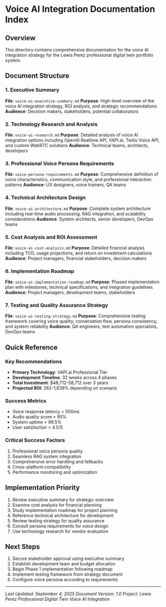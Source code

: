 # Voice AI Integration Documentation Index

## Overview
This directory contains comprehensive documentation for the voice AI integration strategy for the Lewis Perez professional digital twin portfolio system.

## Document Structure

### 1. Executive Summary
**File**: `voice-ai-executive-summary.md`
**Purpose**: High-level overview of the voice AI integration strategy, ROI analysis, and strategic recommendations
**Audience**: Decision makers, stakeholders, potential collaborators

### 2. Technology Research and Analysis
**File**: `voice-ai-research.md`
**Purpose**: Detailed analysis of voice AI integration options including OpenAI Realtime API, VAPI.ai, Twilio Voice API, and custom WebRTC solutions
**Audience**: Technical teams, architects, developers

### 3. Professional Voice Persona Requirements
**File**: `voice-persona-requirements.md`
**Purpose**: Comprehensive definition of voice characteristics, communication style, and professional interaction patterns
**Audience**: UX designers, voice trainers, QA teams

### 4. Technical Architecture Design
**File**: `voice-ai-architecture.md`
**Purpose**: Complete system architecture including real-time audio processing, RAG integration, and scalability considerations
**Audience**: System architects, senior developers, DevOps teams

### 5. Cost Analysis and ROI Assessment
**File**: `voice-ai-cost-analysis.md`
**Purpose**: Detailed financial analysis including TCO, usage projections, and return on investment calculations
**Audience**: Project managers, financial stakeholders, decision makers

### 6. Implementation Roadmap
**File**: `voice-ai-implementation-roadmap.md`
**Purpose**: Phased implementation plan with milestones, technical specifications, and integration guidelines
**Audience**: Project managers, development teams, stakeholders

### 7. Testing and Quality Assurance Strategy
**File**: `voice-ai-testing-strategy.md`
**Purpose**: Comprehensive testing framework covering voice quality, conversation flow, persona consistency, and system reliability
**Audience**: QA engineers, test automation specialists, DevOps teams

## Quick Reference

### Key Recommendations
- **Primary Technology**: VAPI.ai Professional Tier
- **Development Timeline**: 32 weeks across 4 phases
- **Total Investment**: $48,712-58,712 over 3 years
- **Projected ROI**: 262-1,638% depending on scenario

### Success Metrics
- Voice response latency < 500ms
- Audio quality score > 95%
- System uptime > 99.5%
- User satisfaction > 4.5/5

### Critical Success Factors
1. Professional voice persona quality
2. Seamless RAG system integration
3. Comprehensive error handling and fallbacks
4. Cross-platform compatibility
5. Performance monitoring and optimization

## Implementation Priority
1. Review executive summary for strategic overview
2. Examine cost analysis for financial planning
3. Study implementation roadmap for project planning
4. Reference technical architecture for development
5. Review testing strategy for quality assurance
6. Consult persona requirements for voice design
7. Use technology research for vendor evaluation

## Next Steps
1. Secure stakeholder approval using executive summary
2. Establish development team and budget allocation
3. Begin Phase 1 implementation following roadmap
4. Implement testing framework from strategy document
5. Configure voice persona according to requirements

---

*Last Updated: September 4, 2025*
*Document Version: 1.0*
*Project: Lewis Perez Professional Digital Twin Voice AI Integration*